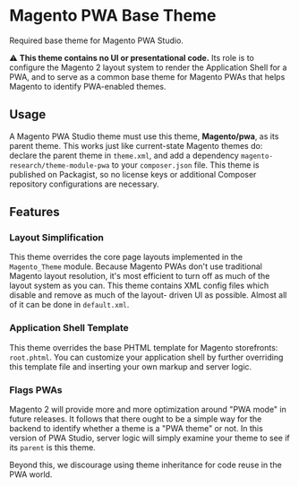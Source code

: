 # Magento PWA Base Theme

Required base theme for Magento PWA Studio.

⚠️ **This theme contains no UI or presentational code.** Its role is to
configure the Magento 2 layout system to render the Application Shell for a PWA,
and to serve as a common base theme for Magento PWAs that helps Magento to
identify PWA-enabled themes.

## Usage

A Magento PWA Studio theme must use this theme, **Magento/pwa**, as its parent
theme. This works just like current-state Magento themes do: declare the parent
theme in `theme.xml`, and add a dependency `magento-research/theme-module-pwa`
to your `composer.json` file. This theme is published on Packagist, so no
license keys or additional Composer repository configurations are necessary.

## Features

### Layout Simplification

This theme overrides the core page layouts implemented in the `Magento_Theme`
module. Because Magento PWAs don't use traditional Magento layout resolution,
it's most efficient to turn off as much of the layout system as you can. This
theme contains XML config files which disable and remove as much of the layout-
driven UI as possible. Almost all of it can be done in `default.xml`.

### Application Shell Template

This theme overrides the base PHTML template for Magento storefronts:
`root.phtml`. You can customize your application shell by further overriding
this template file and inserting your own markup and server logic.

### Flags PWAs

Magento 2 will provide more and more optimization around "PWA mode" in future
releases. It follows that there ought to be a simple way for the backend to
identify whether a theme is a "PWA theme" or not. In this version of PWA Studio,
server logic will simply examine your theme to see if its `parent` is this theme.

Beyond this, we discourage using theme inheritance for code reuse in the
PWA world.